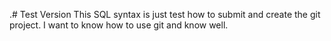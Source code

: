 .# Test Version
This SQL syntax is just test how to submit and create the git project.
I want to know how to use git and know well.
